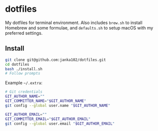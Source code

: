 # dotfiles

My dotfiles for terminal environment. Also includes `brew.sh` to install Homebrew and some formulae, and `defaults.sh` to setup macOS with my preferred settings.

## Install

```bash
git clone git@github.com:janka102/dotfiles.git
cd dotfiles
bash ./install.sh
# Follow prompts
```

Example `~/.extra`:

```sh
# Git credentials
GIT_AUTHOR_NAME=""
GIT_COMMITTER_NAME="$GIT_AUTHOR_NAME"
git config --global user.name "$GIT_AUTHOR_NAME"

GIT_AUTHOR_EMAIL=""
GIT_COMMITTER_EMAIL="$GIT_AUTHOR_EMAIL"
git config --global user.email "$GIT_AUTHOR_EMAIL"
```
